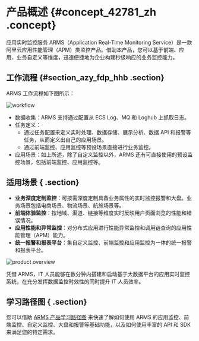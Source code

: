 # 产品概述 {#concept_42781_zh .concept}

应用实时监控服务 ARMS（Application Real-Time Monitoring Service）是一款阿里云应用性能管理（APM）类监控产品。借助本产品，您可以基于前端、应用、业务自定义等维度，迅速便捷地为企业构建秒级响应的业务监控能力。

## 工作流程 {#section_azy_fdp_hhb .section}

ARMS 工作流程如下图所示：

![workflow](http://static-aliyun-doc.oss-cn-hangzhou.aliyuncs.com/assets/img/152200/155496268443312_zh-CN.png)

-   数据收集：ARMS 支持通过配置从 ECS Log、MQ 和 Loghub 上抓取日志。
-   任务定义：
    -   通过任务配置来定义实时处理、数据存储、展示分析、数据 API 和报警等任务，从而定义出自己的应用场景。
    -   通过前端监控、应用监控等预设场景直接进行业务监控。
-   应用场景：如上所述，除了自定义监控以外，ARMS 还有可直接使用的预设监控场景，包括前端监控、应用监控等。

## 适用场景 { .section}

-    **业务深度定制监控**：可按需深度定制具备业务属性的实时监控报警和大盘。业务场景包括电商场景、物流场景、航旅场景等。
-    **前端体验监控**：按地域、渠道、链接等维度实时反映用户页面浏览的性能和错误情况。
-    **应用性能和异常监控**：对分布式应用进行性能异常监控和调用链查询的应用性能管理（APM）能力。
-    **统一报警和报表平台**：集自定义监控、前端监控和应用监控为一体的统一报警和报表平台。

![product overview](http://static-aliyun-doc.oss-cn-hangzhou.aliyuncs.com/assets/img/152200/155496268543313_zh-CN.png)

凭借 ARMS，IT 人员能够在数分钟内搭建和启动基于大数据平台的应用实时监控系统，在充分发挥数据监控时效性的同时提升 IT 人员效率。

## 学习路径图 { .section}

您可以借助  [ARMS 产品学习路径图](https://www.alibabacloud.com/getting-started/learningpath/arms)  来快速了解如何使用 ARMS 的应用监控、前端监控、自定义监控、大盘和报警等基础功能，以及如何使用丰富的 API 和 SDK 来满足您的特定需求。

